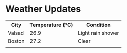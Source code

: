 # Weather Updates

<!-- WEATHER-UPDATE-START -->
<table><tr><th>City</th><th>Temperature (°C)</th><th>Condition</th></tr><tr><td>Valsad</td><td>26.9</td><td>Light rain shower</td></tr><tr><td>Boston</td><td>27.2</td><td>Clear</td></tr><tr><td></td><td></td><td></td></tr></table>
<!-- WEATHER-UPDATE-END -->
